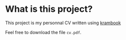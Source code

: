 # What is this project?

This project is my personnal CV written using [krambook](http://github.com/yogsototh/krambook.git)

Feel free to download the file `cv.pdf`. 
